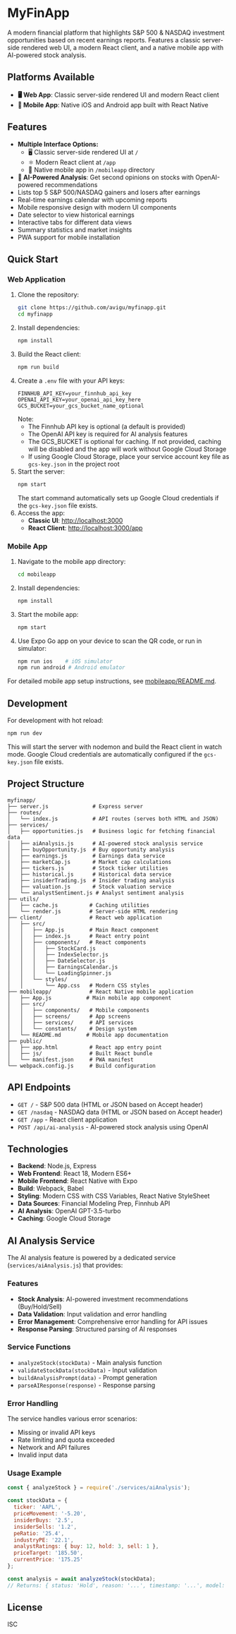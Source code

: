 # MyFinApp

A modern financial platform that highlights S&P 500 & NASDAQ investment opportunities based on recent earnings reports. Features a classic server-side rendered web UI, a modern React client, and a native mobile app with AI-powered stock analysis.

## Platforms Available
- **🖥️ Web App**: Classic server-side rendered UI and modern React client
- **📱 Mobile App**: Native iOS and Android app built with React Native

## Features
- **Multiple Interface Options:**
  - 🖥️ Classic server-side rendered UI at `/` 
  - ⚛️ Modern React client at `/app`
  - 📱 Native mobile app in `/mobileapp` directory
- **🤖 AI-Powered Analysis**: Get second opinions on stocks with OpenAI-powered recommendations
- Lists top 5 S&P 500/NASDAQ gainers and losers after earnings
- Real-time earnings calendar with upcoming reports
- Mobile responsive design with modern UI components
- Date selector to view historical earnings
- Interactive tabs for different data views
- Summary statistics and market insights
- PWA support for mobile installation

## Quick Start

### Web Application
1. Clone the repository:
   ```sh
   git clone https://github.com/avigu/myfinapp.git
   cd myfinapp
   ```
2. Install dependencies:
   ```sh
   npm install
   ```
3. Build the React client:
   ```sh
   npm run build
   ```
4. Create a `.env` file with your API keys:
   ```env
   FINNHUB_API_KEY=your_finnhub_api_key
   OPENAI_API_KEY=your_openai_api_key_here
   GCS_BUCKET=your_gcs_bucket_name_optional
   ```
   Note: 
   - The Finnhub API key is optional (a default is provided)
   - The OpenAI API key is required for AI analysis features
   - The GCS_BUCKET is optional for caching. If not provided, caching will be disabled and the app will work without Google Cloud Storage
   - If using Google Cloud Storage, place your service account key file as `gcs-key.json` in the project root
5. Start the server:
   ```sh
   npm start
   ```
   The start command automatically sets up Google Cloud credentials if the `gcs-key.json` file exists.
6. Access the app:
   - **Classic UI**: [http://localhost:3000](http://localhost:3000)
   - **React Client**: [http://localhost:3000/app](http://localhost:3000/app)

### Mobile App
1. Navigate to the mobile app directory:
   ```sh
   cd mobileapp
   ```
2. Install dependencies:
   ```sh
   npm install
   ```
3. Start the mobile app:
   ```sh
   npm start
   ```
4. Use Expo Go app on your device to scan the QR code, or run in simulator:
   ```sh
   npm run ios    # iOS simulator
   npm run android # Android emulator
   ```

For detailed mobile app setup instructions, see [mobileapp/README.md](./mobileapp/README.md).

## Development
For development with hot reload:
```sh
npm run dev
```
This will start the server with nodemon and build the React client in watch mode. Google Cloud credentials are automatically configured if the `gcs-key.json` file exists.

## Project Structure
```
myfinapp/
├── server.js              # Express server
├── routes/
│   └── index.js           # API routes (serves both HTML and JSON)
├── services/
│   ├── opportunities.js   # Business logic for fetching financial data
│   ├── aiAnalysis.js      # AI-powered stock analysis service
│   ├── buyOpportunity.js  # Buy opportunity analysis
│   ├── earnings.js        # Earnings data service
│   ├── marketCap.js       # Market cap calculations
│   ├── tickers.js         # Stock ticker utilities
│   ├── historical.js      # Historical data service
│   ├── insiderTrading.js  # Insider trading analysis
│   ├── valuation.js       # Stock valuation service
│   └── analystSentiment.js # Analyst sentiment analysis
├── utils/
│   ├── cache.js          # Caching utilities
│   └── render.js         # Server-side HTML rendering
├── client/               # React web application
│   ├── src/
│   │   ├── App.js        # Main React component
│   │   ├── index.js      # React entry point
│   │   ├── components/   # React components
│   │   │   ├── StockCard.js
│   │   │   ├── IndexSelector.js
│   │   │   ├── DateSelector.js
│   │   │   ├── EarningsCalendar.js
│   │   │   └── LoadingSpinner.js
│   │   └── styles/
│   │       └── App.css   # Modern CSS styles
├── mobileapp/            # React Native mobile application
│   ├── App.js           # Main mobile app component
│   ├── src/
│   │   ├── components/   # Mobile components
│   │   ├── screens/      # App screens
│   │   ├── services/     # API services
│   │   └── constants/    # Design system
│   └── README.md        # Mobile app documentation
├── public/
│   ├── app.html          # React app entry point
│   ├── js/               # Built React bundle
│   └── manifest.json     # PWA manifest
└── webpack.config.js     # Build configuration
```

## API Endpoints
- `GET /` - S&P 500 data (HTML or JSON based on Accept header)
- `GET /nasdaq` - NASDAQ data (HTML or JSON based on Accept header)
- `GET /app` - React client application
- `POST /api/ai-analysis` - AI-powered stock analysis using OpenAI

## Technologies
- **Backend**: Node.js, Express
- **Web Frontend**: React 18, Modern ES6+
- **Mobile Frontend**: React Native with Expo
- **Build**: Webpack, Babel
- **Styling**: Modern CSS with CSS Variables, React Native StyleSheet
 - **Data Sources**: Financial Modeling Prep, Finnhub API
- **AI Analysis**: OpenAI GPT-3.5-turbo
- **Caching**: Google Cloud Storage

## AI Analysis Service

The AI analysis feature is powered by a dedicated service (`services/aiAnalysis.js`) that provides:

### Features
- **Stock Analysis**: AI-powered investment recommendations (Buy/Hold/Sell)
- **Data Validation**: Input validation and error handling
- **Error Management**: Comprehensive error handling for API issues
- **Response Parsing**: Structured parsing of AI responses

### Service Functions
- `analyzeStock(stockData)` - Main analysis function
- `validateStockData(stockData)` - Input validation
- `buildAnalysisPrompt(data)` - Prompt generation
- `parseAIResponse(response)` - Response parsing

### Error Handling
The service handles various error scenarios:
- Missing or invalid API keys
- Rate limiting and quota exceeded
- Network and API failures
- Invalid input data

### Usage Example
```javascript
const { analyzeStock } = require('./services/aiAnalysis');

const stockData = {
  ticker: 'AAPL',
  priceMovement: '-5.20',
  insiderBuys: '2.5',
  insiderSells: '1.2',
  peRatio: '25.4',
  industryPE: '22.1',
  analystRatings: { buy: 12, hold: 3, sell: 1 },
  priceTarget: '185.50',
  currentPrice: '175.25'
};

const analysis = await analyzeStock(stockData);
// Returns: { status: 'Hold', reason: '...', timestamp: '...', model: 'gpt-3.5-turbo' }
```

## License
ISC 